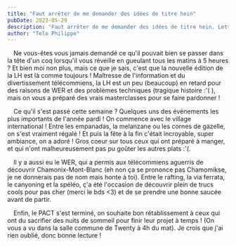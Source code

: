 ```yaml
---
title: "Faut arrêter de me demander des idées de titre hein"
pubDate: 2023-05-29
description: "Faut arrêter de me demander des idées de titre hein. Lettre Hebdomadaire n°9"
author: "Telo Philippe"
---
```


 Ne vous-êtes vous jamais demandé ce qu'il pouvait bien se passer dans la tête d'un coq lorsqu'il vous réveille en gueulant tous les matins à 5 heures ? Et bien moi non plus, mais ce que je sais, c'est que la nouvelle édition de la LH est là comme toujours ! Maîtresse de l'information et du divertissement télécommiens, la LH est un peu (beaucoup) en retard pour des raisons de WER et des problèmes techniques (tragique histoire :'( ), mais on vous a préparé des vrais masterclasses pour se faire pardonner !

 Ce qu'il s'est passé cette semaine ? Quelques uns des événements les plus importants de l'année pardi ! On commence avec le village international ! Entre les empanadas, la melanzane ou les cornes de gazelle, on s'est vraiment régalé ! Et puis la fête à la fin c'était incroyable, super ambiance, on a adoré ! Gros coeur sur tous ceux qui ont préparé à manger, et qui n'ont malheureusement pas pu goûter les autres plats :'(.

 Il y a aussi eu le WER, qui a permis aux télécommiens aguerris de découvrir Chamonix-Mont-Blanc (eh non ça se prononce pas Chamomikse, je ne donnerais pas de nom mais honte à toi). Entre le rafting, la via ferrata, le canyoning et la spéléo, ç'a été l'occasion de découvrir plein de trucs cools pour pas cher (merci le bds <3) et de se prendre une bonne saucée avant de partir.

 Enfin, le PACT s'est terminé, on souhaite bon rétablissement à ceux qui ont du sacrifier des nuits de sommeil pour finir leur projet à temps ! (On vous a vu dans la salle commune de Twenty à 4h du mat). Je crois que j'ai rien oublié, donc bonne lecture !